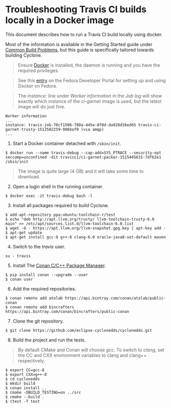# Troubleshooting Travis CI builds locally in a Docker image

This document describes how to run a Travis CI build locally using docker.

Most of the information is available in the Getting Started guide under
[Common Build Problems](https://docs.travis-ci.com/user/common-build-problems/#running-a-container-based-docker-image-locally),
but this guide is specifically tailored towards building Cyclone.

> Ensure [Docker](https://www.docker.com/) is installed, the daemon is running
> and you have the required privileges.

> See this [entry](https://developer.fedoraproject.org/tools/docker/about.html)
> on the Fedora Developer Portal for setting up and using Docker on Fedora.

> The *instance:* line under *Worker information* in the *Job log* will show
> exactly which instance of the *ci-garnet* image is used, but the latest image
> will do just fine.

```
Worker information
...
instance: travis-job-70cf1506-780a-445e-8f0d-da928d16ed65 travis-ci-garnet-trusty-1512502259-986baf0 (via amqp)
...
```

1. Start a Docker container detached with `/sbin/init`.

 ```
$ docker run --name travis-debug --cap-add=SYS_PTRACE --security-opt seccomp=unconfined -dit travisci/ci-garnet:packer-1515445631-7dfb2e1 /sbin/init
```

 > The image is quite large (4 GB) and it will take some time to download.

2. Open a login shell in the running container.

 ```
$ docker exec -it travis-debug bash -l
```

3. Install all packages required to build Cyclone.

 ```
$ add-apt-repository ppa:ubuntu-toolchain-r/test
$ echo "deb http://apt.llvm.org/trusty/ llvm-toolchain-trusty-6.0 main" >> /etc/apt/sources.list.d/llvm-toolchain-6.0.list
$ wget -O - https://apt.llvm.org/llvm-snapshot.gpg.key | apt-key add -
$ apt-get update
$ apt-get install gcc-8 g++-8 clang-6.0 oracle-java8-set-default maven
```

4. Switch to the *travis* user.

 ```
su - travis
```

5. Install The [Conan C/C++ Package Manager](https://conan.io).

 ```
$ pip install conan --upgrade --user
$ conan user
```

6. Add the required repositories.

 ```
$ conan remote add atolab https://api.bintray.com/conan/atolab/public-conan
$ conan remote add bincrafters https://api.bintray.com/conan/bincrafters/public-conan
```

7. Clone the git repository.

 ```
$ git clone https://github.com/eclipse-cyclonedds/cyclonedds.git
```

8. Build the project and run the tests.

 > By default CMake and Conan will choose *gcc*. To switch to *clang*, set the
 > CC and CXX environment variables to clang and clang++ respectively.

 ```
$ export CC=gcc-8
$ export CXX=g++-8
$ cd cyclonedds
$ mkdir build
$ conan install ..
$ cmake -DBUILD_TESTING=on ../src
$ cmake --build .
$ ctest -T test
```
